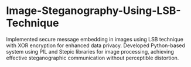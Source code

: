 # Image-Steganography-Using-LSB-Technique
Implemented secure message embedding in images using LSB technique with XOR encryption for enhanced data privacy. Developed Python-based system using PIL and Stepic libraries for image processing, achieving effective steganographic communication without perceptible distortion.
